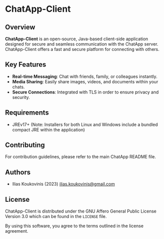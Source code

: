 # ChatApp-Client

[ilias.koukovinis@gmail.com]: https://mail.google.com/mail/u/0/?tab=rm&ogbl#search/ilias.koukovinis%40gmail.com

## Overview

**ChatApp-Client** is an open-source, Java-based client-side application designed for secure and seamless communication with the ChatApp server. ChatApp-Client offers a fast and secure platform for connecting with others.

## Key Features

- **Real-time Messaging**: Chat with friends, family, or colleagues instantly.
- **Media Sharing**: Easily share images, videos, and documents within your chats.
- **Secure Connections**: Integrated with TLS in order to ensure privacy and security.

## Requirements

* JREv17+ (Note: Installers for both Linux and Windows include a bundled compact JRE within the application)

## Contributing

For contribution guidelines, please refer to the main ChatApp README file.

## Authors

* Ilias Koukovinis (2023) [ilias.koukovinis@gmail.com]

## License

ChatApp-Client is distributed under the GNU Affero General Public License Version 3.0 which can be found in the `LICENSE` file.

By using this software, you agree to the terms outlined in the license agreement.

